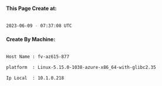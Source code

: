 
   
#### This Page Create at:

```bash

2023-06-09 - 07:37:08 UTC

```

#### Create By Machine:

```bash

Host Name : fv-az615-877

platform  : Linux-5.15.0-1038-azure-x86_64-with-glibc2.35

Ip Local  : 10.1.0.218

```


